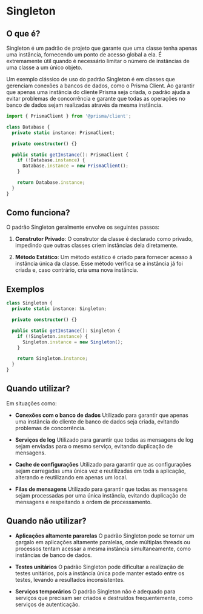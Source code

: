 # Singleton

## O que é?

Singleton é um padrão de projeto que garante que uma classe tenha apenas uma instância, fornecendo um ponto de acesso global a ela. É extremamente útil quando é necessário limitar o número de instâncias de uma classe a um único objeto.

Um exemplo clássico de uso do padrão Singleton é em classes que gerenciam conexões a bancos de dados, como o Prisma Client. Ao garantir que apenas uma instância do cliente Prisma seja criada, o padrão ajuda a evitar problemas de concorrência e garante que todas as operações no banco de dados sejam realizadas através da mesma instância.

```typescript
import { PrismaClient } from '@prisma/client';

class Database {
  private static instance: PrismaClient;

  private constructor() {}

  public static getInstance(): PrismaClient {
    if (!Database.instance) {
      Database.instance = new PrismaClient();
    }

    return Database.instance;
  }
}
```

## Como funciona?

O padrão Singleton geralmente envolve os seguintes passos:

1. **Construtor Privado**: O construtor da classe é declarado como privado, impedindo que outras classes criem instâncias dela diretamente.

2. **Método Estático**: Um método estático é criado para fornecer acesso à instância única da classe. Esse método verifica se a instância já foi criada e, caso contrário, cria uma nova instância.

## Exemplos

```typescript
class Singleton {
  private static instance: Singleton;

  private constructor() {}

  public static getInstance(): Singleton {
    if (!Singleton.instance) {
      Singleton.instance = new Singleton();
    }

    return Singleton.instance;
  }
}
```

## Quando utilizar?

Em situações como:

- **Conexões com o banco de dados**
  Utilizado para garantir que apenas uma instância do cliente de banco de dados seja criada, evitando problemas de concorrência.

- **Serviços de log**
  Utilizado para garantir que todas as mensagens de log sejam enviadas para o mesmo serviço, evitando duplicação de mensagens.

- **Cache de configurações**
  Utilizado para garantir que as configurações sejam carregadas uma única vez e reutilizadas em toda a aplicação, alterando e reutilizando em apenas um local.

- **Filas de mensagens**
  Utilizado para garantir que todas as mensagens sejam processadas por uma única instância, evitando duplicação de mensagens e respeitando a ordem de processamento.

## Quando não utilizar?

- **Aplicações altamente pararelas**
    O padrão Singleton pode se tornar um gargalo em aplicações altamente paralelas, onde múltiplas threads ou processos tentam acessar a mesma instância simultaneamente, como instâncias de banco de dados.

- **Testes unitários**
    O padrão Singleton pode dificultar a realização de testes unitários, pois a instância única pode manter estado entre os testes, levando a resultados inconsistentes.

- **Serviços temporários**
    O padrão Singleton não é adequado para serviços que precisam ser criados e destruídos frequentemente, como serviços de autenticação.
